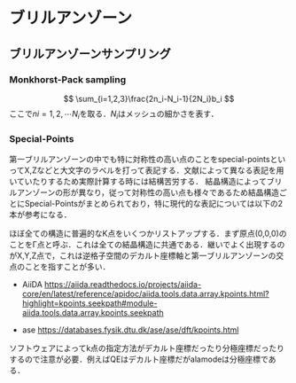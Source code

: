 # ブリルアンゾーン



## ブリルアンゾーンサンプリング

### Monkhorst-Pack sampling

$$ 
 \sum_{i=1,2,3}\frac{2n_i-N_i-1}{2N_i}b_i
$$
ここで$ni=1,2,\cdots N_i$を取る．$N_i$はメッシュの細かさを表す．


### Special-Points

第一ブリルアンゾーンの中でも特に対称性の高い点のことをspecial-pointsといってX,Zなどと大文字のラベルを打って表記する．文献によって異なる表記を用いていたりするため実際計算する時には結構苦労する． 結晶構造によってブリルアンゾーンの形が異なり，従って対称性の高い点も様々であるため結晶構造ごとにSpecial-Pointsがまとめられており，特に現代的な表記については以下の2本が参考になる．


ほぼ全ての構造に普遍的なK点をいくつかリストアップする．まず原点(0,0,0)のことをΓ点と呼ぶ．これは全ての結晶構造に共通である．継いでよく出現するのがX,Y,Z点で，これは逆格子空間のデカルト座標軸と第一ブリルアンゾーンの交点のことを指すことが多い．



- AiiDA
    https://aiida.readthedocs.io/projects/aiida-core/en/latest/reference/apidoc/aiida.tools.data.array.kpoints.html?highlight=kpoints.seekpath#module-aiida.tools.data.array.kpoints.seekpath

- ase
    https://databases.fysik.dtu.dk/ase/ase/dft/kpoints.html

ソフトウェアによってk点の指定方法がデカルト座標だったり分極座標だったりするので注意が必要．例えばQEはデカルト座標だがalamodeは分極座標である．